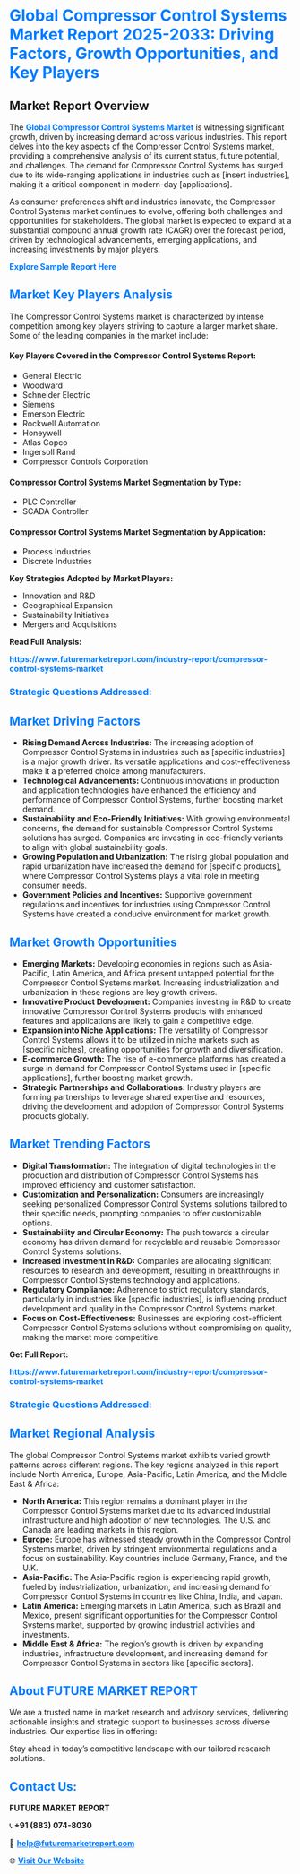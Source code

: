 <h1 style="color: #007BFF;">Global Compressor Control Systems Market Report 2025-2033: Driving Factors, Growth Opportunities, and Key Players</h1>

<section id="overview">
<h2>Market Report Overview</h2>
<p>The <a href="https://www.futuremarketreport.com/industry-report/compressor-control-systems-market" style="color: #007BFF; text-decoration: none;"><strong>Global Compressor Control Systems Market</strong></a> is witnessing significant growth, driven by increasing demand across various industries. This report delves into the key aspects of the Compressor Control Systems market, providing a comprehensive analysis of its current status, future potential, and challenges. The demand for Compressor Control Systems has surged due to its wide-ranging applications in industries such as [insert industries], making it a critical component in modern-day [applications].</p>
<p>As consumer preferences shift and industries innovate, the Compressor Control Systems market continues to evolve, offering both challenges and opportunities for stakeholders. The global market is expected to expand at a substantial compound annual growth rate (CAGR) over the forecast period, driven by technological advancements, emerging applications, and increasing investments by major players.</p>
</section>

<section id="overview">
<p><a href="https://www.futuremarketreport.com/request-sample/reportId=51140" style="color: #007BFF; text-decoration: none;"><strong>Explore Sample Report Here</strong></a></p>
</section>

<section id="key-players">
<h2 style="color: #007BFF;">Market Key Players Analysis</h2>
<p>The Compressor Control Systems market is characterized by intense competition among key players striving to capture a larger market share. Some of the leading companies in the market include:</p>
<h4>Key Players Covered in the Compressor Control Systems Report:</h4>
<ul><li>General Electric</li><li>Woodward</li><li>Schneider Electric</li><li>Siemens</li><li>Emerson Electric</li><li>Rockwell Automation</li><li>Honeywell</li><li>Atlas Copco</li><li>Ingersoll Rand</li><li>Compressor Controls Corporation</li></ul>
<h4>Compressor Control Systems Market Segmentation by Type:</h4>
<ul><li>PLC Controller</li><li>SCADA Controller</li></ul>

<h4>Compressor Control Systems Market Segmentation by Application:</h4>
<ul><li>Process Industries</li><li>Discrete Industries</li></ul>
<p><strong>Key Strategies Adopted by Market Players:</strong></p>
<ul>
<li>Innovation and R&D</li>
<li>Geographical Expansion</li>
<li>Sustainability Initiatives</li>
<li>Mergers and Acquisitions</li>
</ul>
</section>

<section>
<p><strong>Read Full Analysis: </strong></p><a href="https://www.futuremarketreport.com/industry-report/compressor-control-systems-market" style="color: #007BFF; text-decoration: none;"><strong>https://www.futuremarketreport.com/industry-report/compressor-control-systems-market</strong></a>
<h3 style="color: #007BFF;">Strategic Questions Addressed:</h3>
</section>

<section id="driving-factors">
<h2 style="color: #007BFF;">Market Driving Factors</h2>
<ul>
<li><strong>Rising Demand Across Industries:</strong> The increasing adoption of Compressor Control Systems in industries such as [specific industries] is a major growth driver. Its versatile applications and cost-effectiveness make it a preferred choice among manufacturers.</li>
<li><strong>Technological Advancements:</strong> Continuous innovations in production and application technologies have enhanced the efficiency and performance of Compressor Control Systems, further boosting market demand.</li>
<li><strong>Sustainability and Eco-Friendly Initiatives:</strong> With growing environmental concerns, the demand for sustainable Compressor Control Systems solutions has surged. Companies are investing in eco-friendly variants to align with global sustainability goals.</li>
<li><strong>Growing Population and Urbanization:</strong> The rising global population and rapid urbanization have increased the demand for [specific products], where Compressor Control Systems plays a vital role in meeting consumer needs.</li>
<li><strong>Government Policies and Incentives:</strong> Supportive government regulations and incentives for industries using Compressor Control Systems have created a conducive environment for market growth.</li>
</ul>
</section>

<section id="growth-opportunities">
<h2 style="color: #007BFF;">Market Growth Opportunities</h2>
<ul>
<li><strong>Emerging Markets:</strong> Developing economies in regions such as Asia-Pacific, Latin America, and Africa present untapped potential for the Compressor Control Systems market. Increasing industrialization and urbanization in these regions are key growth drivers.</li>
<li><strong>Innovative Product Development:</strong> Companies investing in R&D to create innovative Compressor Control Systems products with enhanced features and applications are likely to gain a competitive edge.</li>
<li><strong>Expansion into Niche Applications:</strong> The versatility of Compressor Control Systems allows it to be utilized in niche markets such as [specific niches], creating opportunities for growth and diversification.</li>
<li><strong>E-commerce Growth:</strong> The rise of e-commerce platforms has created a surge in demand for Compressor Control Systems used in [specific applications], further boosting market growth.</li>
<li><strong>Strategic Partnerships and Collaborations:</strong> Industry players are forming partnerships to leverage shared expertise and resources, driving the development and adoption of Compressor Control Systems products globally.</li>
</ul>
</section>

<section id="trending-factors">
<h2 style="color: #007BFF;">Market Trending Factors</h2>
<ul>
<li><strong>Digital Transformation:</strong> The integration of digital technologies in the production and distribution of Compressor Control Systems has improved efficiency and customer satisfaction.</li>
<li><strong>Customization and Personalization:</strong> Consumers are increasingly seeking personalized Compressor Control Systems solutions tailored to their specific needs, prompting companies to offer customizable options.</li>
<li><strong>Sustainability and Circular Economy:</strong> The push towards a circular economy has driven demand for recyclable and reusable Compressor Control Systems solutions.</li>
<li><strong>Increased Investment in R&D:</strong> Companies are allocating significant resources to research and development, resulting in breakthroughs in Compressor Control Systems technology and applications.</li>
<li><strong>Regulatory Compliance:</strong> Adherence to strict regulatory standards, particularly in industries like [specific industries], is influencing product development and quality in the Compressor Control Systems market.</li>
<li><strong>Focus on Cost-Effectiveness:</strong> Businesses are exploring cost-efficient Compressor Control Systems solutions without compromising on quality, making the market more competitive.</li>
</ul>
</section>

<section>
<p><strong>Get Full Report: </strong></p><a href="https://www.futuremarketreport.com/industry-report/compressor-control-systems-market" style="color: #007BFF; text-decoration: none;"><strong>https://www.futuremarketreport.com/industry-report/compressor-control-systems-market</strong></a>
<h3 style="color: #007BFF;">Strategic Questions Addressed:</h3>
</section>


<section id="regional-analysis">
<h2 style="color: #007BFF;">Market Regional Analysis</h2>
<p>The global Compressor Control Systems market exhibits varied growth patterns across different regions. The key regions analyzed in this report include North America, Europe, Asia-Pacific, Latin America, and the Middle East & Africa:</p>
<ul>
<li><strong>North America:</strong> This region remains a dominant player in the Compressor Control Systems market due to its advanced industrial infrastructure and high adoption of new technologies. The U.S. and Canada are leading markets in this region.</li>
<li><strong>Europe:</strong> Europe has witnessed steady growth in the Compressor Control Systems market, driven by stringent environmental regulations and a focus on sustainability. Key countries include Germany, France, and the U.K.</li>
<li><strong>Asia-Pacific:</strong> The Asia-Pacific region is experiencing rapid growth, fueled by industrialization, urbanization, and increasing demand for Compressor Control Systems in countries like China, India, and Japan.</li>
<li><strong>Latin America:</strong> Emerging markets in Latin America, such as Brazil and Mexico, present significant opportunities for the Compressor Control Systems market, supported by growing industrial activities and investments.</li>
<li><strong>Middle East & Africa:</strong> The region’s growth is driven by expanding industries, infrastructure development, and increasing demand for Compressor Control Systems in sectors like [specific sectors].</li>
</ul>
</section>

<footer>
<h2 style="color: #007BFF;">About FUTURE MARKET REPORT</h2>
<p>We are a trusted name in market research and advisory services, delivering actionable insights and strategic support to businesses across diverse industries. Our expertise lies in offering:</p>

<p>Stay ahead in today’s competitive landscape with our tailored research solutions.</p>

<h2 style="color: #007BFF;">Contact Us:</h2>
<p><strong>FUTURE MARKET REPORT</strong></p>
<p>📞 <strong>+91 (883) 074-8030</strong></p>
<p>📧 <strong><a href="mailto:help@futuremarketreport.com" style="color: #007BFF;">help@futuremarketreport.com</a></strong></p>
<p>🌐 <strong><a href="https://www.futuremarketreport.com/" style="color: #007BFF;">Visit Our Website</a></strong></p>
</footer>